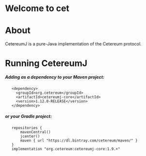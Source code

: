 # Welcome to cet


# About
CetereumJ is a pure-Java implementation of the Cetereum protocol. 

# Running CetereumJ

##### Adding as a dependency to your Maven project: 

```
   <dependency>
     <groupId>org.cetereum</groupId>
     <artifactId>cetereumj-core</artifactId>
     <version>1.12.0-RELEASE</version>
   </dependency>
```

##### or your Gradle project: 

```
   repositories {
       mavenCentral()
       jcenter()
       maven { url "https://dl.bintray.com/cetereum/maven/" }
   }
   implementation "org.cetereum:cetereumj-core:1.9.+"
```



